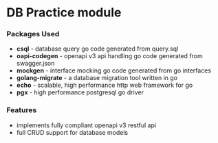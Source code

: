 # DB Practice module

### Packages Used
- **csql** - database query go code generated from query.sql
- **oapi-codegen** - openapi v3 api handling go code generated from swagger.json
- **mockgen** - interface mocking go code generated from go interfaces
- **golang-migrate** - a database migration tool written in go
- **echo** - scalable, high performance http web framework for go
- **pgx** - high performance postgresql go driver

### Features
- implements fully compliant openapi v3 restful api
- full CRUD support for database models
